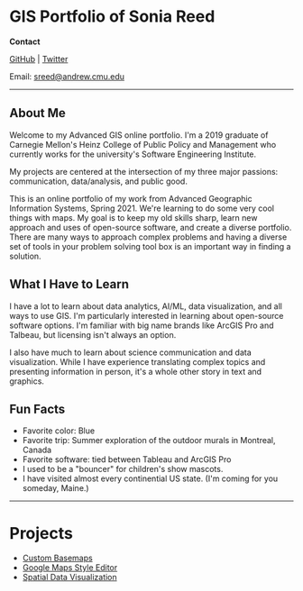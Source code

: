 # GIS Portfolio of Sonia Reed

**Contact**

<a href="https://github.com/waysiderose">GitHub</a> | <a href="http://twitter.com/waysiderose">Twitter</a>

Email: sreed@andrew.cmu.edu

---

## About Me
Welcome to my Advanced GIS online portfolio. I'm a 2019 graduate of Carnegie Mellon's Heinz College of Public Policy and Management who currently works for the university's Software Engineering Institute.

My projects are centered at the intersection of my three major passions: communication, data/analysis, and public good.

This is an online portfolio of my work from Advanced Geographic Information Systems, Spring 2021. We're learning to do some very cool things with maps. My goal is to keep my old skills sharp, learn new approach and uses of open-source software, and create a diverse portfolio. There are many ways to approach complex problems and having a diverse set of tools in your problem solving tool box is an important way in finding a solution.
            
## What I Have to Learn

I have a lot to learn about data analytics, AI/ML, data visualization, and all ways to use GIS. I'm particularly interested in learning about open-source software options. I'm familiar with big name brands like ArcGIS Pro and Talbeau, but licensing isn't always an option.

I also have much to learn about science communication and data visualization. While I have experience translating complex topics and presenting information in person, it's a whole other story in text and graphics.
            


## Fun Facts

- Favorite color: Blue
- Favorite trip: Summer exploration of the outdoor murals in Montreal, Canada
- Favorite software: tied between Tableau and ArcGIS Pro
- I used to be a "bouncer" for children's show mascots.
- I have visited almost every continential US state. (I'm coming for you someday, Maine.)

---

# Projects

- [Custom Basemaps](basemaps/basemaps.md)
- [Google Maps Style Editor](custom_google_map_workflow.html)
- [Spatial Data Visualization](spdataviz/mingoco.md)
